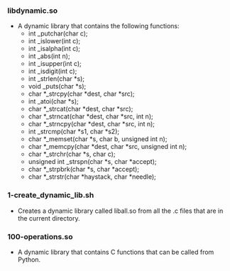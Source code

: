 ### libdynamic.so
- A dynamic library that contains the following functions:
	- int _putchar(char c);
	- int _islower(int c);
	- int _isalpha(int c);
	- int _abs(int n);
	- int _isupper(int c);
	- int _isdigit(int c);
	- int _strlen(char *s);
	- void _puts(char *s);
	- char *_strcpy(char *dest, char *src);
	- int _atoi(char *s);
	- char *_strcat(char *dest, char *src);
	- char *_strncat(char *dest, char *src, int n);
	- char *_strncpy(char *dest, char *src, int n);
	- int _strcmp(char *s1, char *s2);
	- char *_memset(char *s, char b, unsigned int n);
	- char *_memcpy(char *dest, char *src, unsigned int n);
	- char *_strchr(char *s, char c);
	- unsigned int _strspn(char *s, char *accept);
	- char *_strpbrk(char *s, char *accept);
	- char *_strstr(char *haystack, char *needle);
### 1-create_dynamic_lib.sh
- Creates a dynamic library called liball.so from all the .c files that are in
the current directory.
### 100-operations.so
- A dynamic library that contains C functions that can be called from Python.
